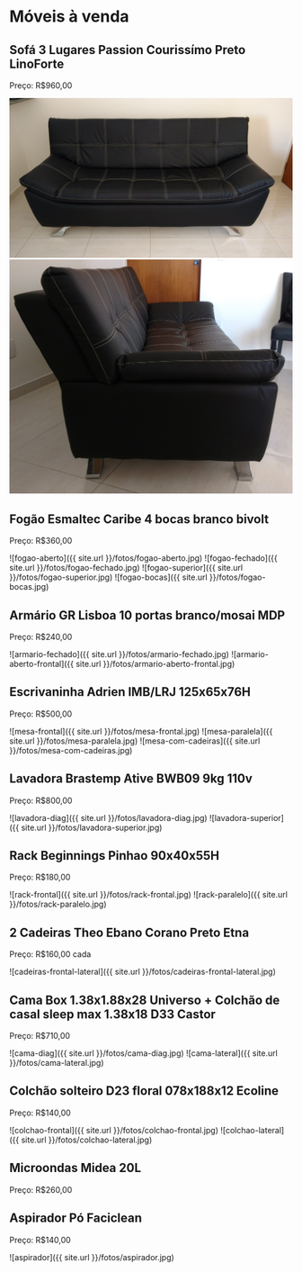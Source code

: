 # Móveis à venda

## Sofá 3 Lugares Passion Courissímo Preto LinoForte

Preço: R$960,00

![sofa-frontal](/fotos/sofa-frontal.jpg)
![sofa-lateral](/fotos/sofa-lateral.jpg)

## Fogão Esmaltec Caribe 4 bocas branco bivolt

Preço: R$360,00

![fogao-aberto]({{ site.url }}/fotos/fogao-aberto.jpg)
![fogao-fechado]({{ site.url }}/fotos/fogao-fechado.jpg)
![fogao-superior]({{ site.url }}/fotos/fogao-superior.jpg)
![fogao-bocas]({{ site.url }}/fotos/fogao-bocas.jpg)

## Armário GR Lisboa 10 portas branco/mosai MDP

Preço: R$240,00

![armario-fechado]({{ site.url }}/fotos/armario-fechado.jpg)
![armario-aberto-frontal]({{ site.url }}/fotos/armario-aberto-frontal.jpg)

## Escrivaninha Adrien IMB/LRJ 125x65x76H

Preço: R$500,00

![mesa-frontal]({{ site.url }}/fotos/mesa-frontal.jpg)
![mesa-paralela]({{ site.url }}/fotos/mesa-paralela.jpg)
![mesa-com-cadeiras]({{ site.url }}/fotos/mesa-com-cadeiras.jpg)

## Lavadora Brastemp Ative BWB09 9kg 110v

Preço: R$800,00

![lavadora-diag]({{ site.url }}/fotos/lavadora-diag.jpg)
![lavadora-superior]({{ site.url }}/fotos/lavadora-superior.jpg)

## Rack Beginnings Pinhao 90x40x55H

Preço: R$180,00

![rack-frontal]({{ site.url }}/fotos/rack-frontal.jpg)
![rack-paralelo]({{ site.url }}/fotos/rack-paralelo.jpg)

## 2 Cadeiras Theo Ebano Corano Preto Etna

Preço: R$160,00 cada

![cadeiras-frontal-lateral]({{ site.url }}/fotos/cadeiras-frontal-lateral.jpg)

## Cama Box 1.38x1.88x28 Universo + Colchão de casal sleep max 1.38x18 D33 Castor

Preço: R$710,00

![cama-diag]({{ site.url }}/fotos/cama-diag.jpg)
![cama-lateral]({{ site.url }}/fotos/cama-lateral.jpg)

## Colchão solteiro D23 floral 078x188x12 Ecoline

Preço: R$140,00

![colchao-frontal]({{ site.url }}/fotos/colchao-frontal.jpg)
![colchao-lateral]({{ site.url }}/fotos/colchao-lateral.jpg)

## Microondas Midea 20L

Preço: R$260,00

## Aspirador Pó Faciclean

Preço: R$140,00

![aspirador]({{ site.url }}/fotos/aspirador.jpg)
